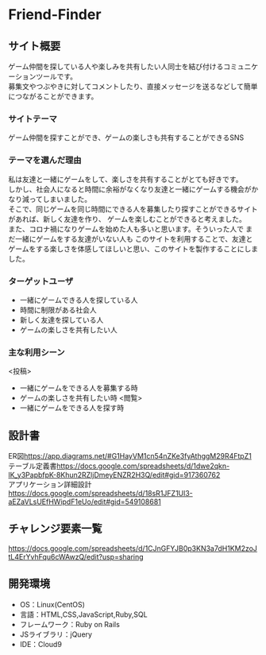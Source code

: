 # Friend-Finder

## サイト概要
ゲーム仲間を探している人や楽しみを共有したい人同士を結び付けるコミュニケーションツールです。  
募集文やつぶやきに対してコメントしたり、直接メッセージを送るなどして簡単につながることができます。  

### サイトテーマ
ゲーム仲間を探すことができ、ゲームの楽しさも共有することができるSNS

### テーマを選んだ理由
私は友達と一緒にゲームをして、楽しさを共有することがとても好きです。  
しかし、社会人になると時間に余裕がなくなり友達と一緒にゲームする機会がかなり減ってしまいました。  
そこで、同じゲームを同じ時間にできる人を募集したり探すことができるサイトがあれば、新しく友達を作り、
ゲームを楽しむことができると考えました。  
また、コロナ禍になりゲームを始めた人も多いと思います。そういった人で まだ一緒にゲームをする友達がいない人も
このサイトを利用することで、友達とゲームをする楽しさを体感してほしいと思い、このサイトを製作することにしました。  

### ターゲットユーザ
- 一緒にゲームできる人を探している人
- 時間に制限がある社会人
- 新しく友達を探している人
- ゲームの楽しさを共有したい人

### 主な利用シーン
<投稿>
- 一緒にゲームをできる人を募集する時
- ゲームの楽しさを共有したい時
<閲覧>
- 一緒にゲームをできる人を探す時

## 設計書
ER図<https://app.diagrams.net/#G1HayVM1cn54nZKe3fyAthggM29R4FtpZ1>  
テーブル定義書<https://docs.google.com/spreadsheets/d/1dwe2qkn-lK_y3PapbfpK-8Khun2RZljDmeyENZR2H3Q/edit#gid=917360762>  
アプリケーション詳細設計<https://docs.google.com/spreadsheets/d/18sR1JFZ1Ul3-aEZaVLsUEfHWipdF1eUo/edit#gid=549108681>

## チャレンジ要素一覧
<https://docs.google.com/spreadsheets/d/1CJnGFYJB0p3KN3a7dH1KM2zoJtL4ErYvhFqu6cWAwzQ/edit?usp=sharing>

## 開発環境
- OS：Linux(CentOS)
- 言語：HTML,CSS,JavaScript,Ruby,SQL
- フレームワーク：Ruby on Rails
- JSライブラリ：jQuery
- IDE：Cloud9
